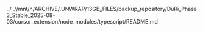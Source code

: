 ../..//mnt/h/ARCHIVE/.UNWRAP/13GB_FILES/backup_repository/DuRi_Phase3_Stable_2025-08-03/cursor_extension/node_modules/typescript/README.md